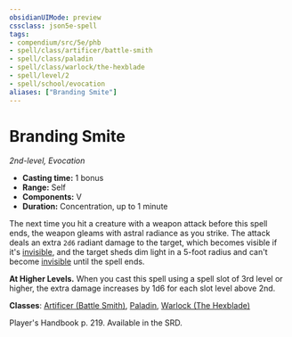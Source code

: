 ```yaml
---
obsidianUIMode: preview
cssclass: json5e-spell
tags:
- compendium/src/5e/phb
- spell/class/artificer/battle-smith
- spell/class/paladin
- spell/class/warlock/the-hexblade
- spell/level/2
- spell/school/evocation
aliases: ["Branding Smite"]
---
```

# Branding Smite
*2nd-level, Evocation*  

- **Casting time:** 1 bonus
- **Range:** Self
- **Components:** V
- **Duration:** Concentration, up to 1 minute

The next time you hit a creature with a weapon attack before this spell ends, the weapon gleams with astral radiance as you strike. The attack deals an extra `2d6` radiant damage to the target, which becomes visible if it's [invisible](../../../Rules%20&%20Options/5e%20Rules/conditions.md##invisible), and the target sheds dim light in a 5-foot radius and can't become [invisible](../../../Rules%20&%20Options/5e%20Rules/conditions.md##invisible) until the spell ends.

**At Higher Levels.** When you cast this spell using a spell slot of 3rd level or higher, the extra damage increases by 1d6 for each slot level above 2nd.

**Classes**: [Artificer (Battle Smith)](../../classes/artificer-battle-smith-tce.md#), [Paladin](../../classes/paladin.md#), [Warlock (The Hexblade)](../../classes/warlock-the-hexblade-xge.md#)

Player's Handbook p. 219. Available in the SRD.
